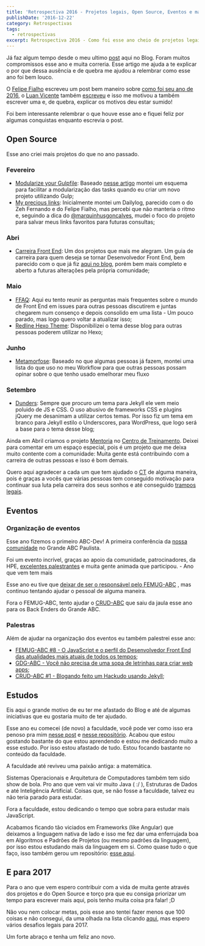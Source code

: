 ```yaml
---
title: 'Retrospectiva 2016 - Projetos legais, Open Source, Eventos e mais'
publishDate: '2016-12-22'
category: Retrospectivas
tags:
  - retrospectivas
excerpt: Retrospectiva 2016 - Como foi esse ano cheio de projetos legais, open source, eventos e muito mais.
---
```


Já faz algum tempo desde o meu ultimo [post](/posts/Devolva-para-as-comunidades/) aqui no Blog. Foram muitos compromissos esse ano e muita correria. Esse artigo me ajuda a te explicar o por que dessa ausência e de quebra me ajudou a relembrar como esse ano foi bem louco.

O [Felipe Fialho](https://twitter.com/LFeh) escreveu um post bem maneiro sobre [como foi seu ano de 2016](https://medium.com/@lfeh/retrospectiva-2016-df06dfdf0c2e#.eikzbmnj4), o [Luan Vicente](https://twitter.com/idlua) também [escreveu](https://medium.com/@idlua/retrospectiva-2016-9871d9eb9236#.edca997t2) e isso me motivou a também escrever uma e, de quebra, explicar os motivos deu estar sumido!

Foi bem interessante relembrar o que houve esse ano e fiquei feliz por algumas conquistas enquanto escrevia o post.

## Open Source

Esse ano criei mais projetos do que no ano passado.

### Fevereiro

- [Modularize your Gulpfile](https://github.com/woliveiras/modularize-your-gulpfile): Baseado [nesse artigo](https://macr.ae/article/splitting-gulpfile-multiple-files.html) montei um esquema para facilitar a modularização das tasks quando eu criar um novo projeto utilizando Gulp;
- [My precious links](https://github.com/woliveiras/my-precious-links): Inicialmente montei um Dailylog, parecido com o do Zeh Fernando e do Felipe Fialho, mas percebi que não manteria o ritmo e, seguindo a dica do [@marquinhusgoncalves](https://github.com/marquinhusgoncalves), mudei o foco do projeto para salvar meus links favoritos para futuras consultas;

### Abri

- [Carreira Front End](https://github.com/woliveiras/front-end-career): Um dos projetos que mais me alegram. Um guia de carreira para quem deseja se tornar Desenvolvedor Front End, bem parecido com o que já fiz [aqui no blog](https://woliveiras.com.br/posts/guia-de-estudos-desenvolvedor-front-end-iniciante/), porém bem mais completo e aberto a futuras alterações pela própria comunidade;

### Maio

- [FFAQ](https://github.com/woliveiras/FFAQ): Aqui eu tento reunir as perguntas mais frequentes sobre o mundo de Front End em issues para outras pessoas discutirem e juntas chegarem num consenço e depois consolido em uma lista - Um pouco parado, mas logo quero voltar a atualizar isso;
- [Redline Hexo Theme](https://github.com/woliveiras/redline-hexo-theme): Disponibilizei o tema desse blog para outras pessoas poderem utilizar no Hexo;

### Junho

- [Metamorfose](https://github.com/woliveiras/metamorfose): Baseado no que algumas pessoas já fazem, montei uma lista do que uso no meu Workflow para que outras pessoas possam opinar sobre o que tenho usado emelhorar meu fluxo

### Setembro

- [Dunders](https://github.com/woliveiras/__s): Sempre que procuro um tema para Jekyll ele vem meio poluido de JS e CSS. O uso abusivo de frameworks CSS e plugins jQuery me desanimam a utilizar certos temas. Por isso fiz um tema em branco para Jekyll estilo o Underscores, para WordPress, que logo será a base para o tema desse blog;

Ainda em Abril criamos o projeto [Mentoria](https://github.com/training-center/mentoria) no [Centro de Treinamento](https://medium.com/trainingcenter/hello-world-conhe%C3%A7a-o-centro-de-treinamento-4a47a1230b0c#.i3722q6bd). Deixei para comentar em um espaço especial, pois é um projeto que me deixa muito contente com a comunidade: Muita gente está contribuindo com a carreira de outras pessoas e isso é bom demais.

Quero aqui agradecer a cada um que tem ajudado o [CT](https://twitter.com/ct_org) de alguma maneira, pois é graças a vocês que várias pessoas tem conseguido motivação para continuar sua luta pela carreira dos seus sonhos e até conseguido [trampos legais](https://medium.com/trainingcenter/minha-experi%C3%AAncia-com-o-ct-centro-de-treinamento-ce08e58d247f#.lgch676ki).

## Eventos

### Organização de eventos

Esse ano fizemos o primeiro ABC-Dev! A primeira conferência da [nossa comunidade](https://github.com/abc-dev) no Grande ABC Paulista.

Foi um evento incrível, graças ao apoio da comunidade, patrocinadores, da HPE, [excelentes palestrantes](https://2016.abcdevelopers.org/#palestrantes) e muita gente animada que participou. - Ano que vem tem mais

Esse ano eu tive que [deixar de ser o responsável pelo FEMUG-ABC](https://woliveiras.com.br/posts/novos-ares-para-o-femug-abc/) , mas continuo tentando ajudar o pessoal de alguma maneira.

Fora o FEMUG-ABC, tento ajudar o [CRUD-ABC](https://crudabc.org/) que saiu da jaula esse ano para os Back Enders do Grande ABC.

### Palestras

Além de ajudar na organização dos eventos eu também palestrei esse ano:

- [FEMUG-ABC #8 - O JavaScript e o perfil do Desenvolvedor Front End das atualidades mais atuais de todos os tempos](https://femug-abc.github.io/femug-8-javascript-e-o-desenvolvedor-front-end);
- [GDG-ABC - Você não precisa de uma sopa de letrinhas para criar web apps](https://www.slideshare.net/williamoliveira542/voc-no-precisa-de-uma-sopa-de-letrinhas-para-criar-web-apps);
- [CRUD-ABC #1 - Blogando feito um Hackudo usando Jekyll](https://crudabc.org/crud-abc-1-conteudo/);

## Estudos

Eis aqui o grande motivo de eu ter me afastado do Blog e até de algumas iniciativas que eu gostaria muito de ter ajudado.

Esse ano eu comecei (de novo) a faculdade, você pode ver como isso era penoso pra mim [nesse post](https://woliveiras.com.br/posts/Comecei-a-faculdade-de-informatica-e-agora/) e [nesse repositório](https://github.com/woliveiras/university-wars). Acabou que estou gostando bastante do que estou aprendendo e estou me dedicando muito a esse estudo. Por isso estou afastado de tudo. Estou focando bastante no conteúdo da faculdade.

A faculdade até reviveu uma paixão antiga: a matemática.

Sistemas Operacionais e Arquitetura de Computadores também tem sido show de bola. Pro ano que vem vai vir muito Java ( :/ ), Estruturas de Dados e até Inteligência Artificial. Coisas que, se não fosse a faculdade, talvez eu não teria parado para estudar.

Fora a faculdade, estou dedicando o tempo que sobra para estudar mais JavaScript.

Acabamos ficando tão viciados em Frameworks (like Angular) que deixamos a linguagem nativa de lado e isso me fez dar uma enferrujada boa em Algoritmos e Padrões de Projetos (ou mesmo padrões da linguagem), por isso estou estudando mais da linguagem em si. Como quase tudo o que faço, isso também gerou um repositório: [esse aqui](https://github.com/woliveiras/javascript-studies).

## E para 2017

Para o ano que vem espero contribuir com a vida de muita gente através dos projetos e do Open Source e torço pra que eu consiga priorizar um tempo para escrever mais aqui, pois tenho muita coisa pra falar! ;D

Não vou nem colocar metas, pois esse ano tentei fazer menos que 100 coisas e não consegui, da uma olhada na lista clicando [aqui](https://leobalter.github.io/100-coisas-dev/listas/william-oliveira/), mas espero vários desafios legais para 2017.

Um forte abraço e tenha um feliz ano novo.
